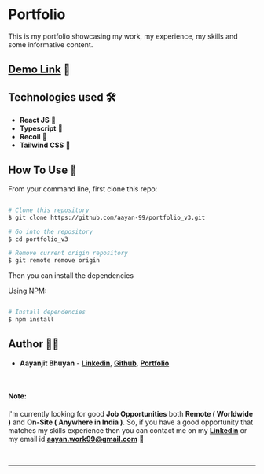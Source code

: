 # Portfolio

This is my portfolio showcasing my work, my experience, my skills and some informative content.

## [Demo Link](https://portfolio-aayan.vercel.app/) 🔗

## Technologies used 🛠️

- **React JS** 🚀
- **Typescript** 🚀
- **Recoil** 🚀
- **Tailwind CSS** 🚀

## How To Use 🔧

From your command line, first clone this repo:

```bash

# Clone this repository
$ git clone https://github.com/aayan-99/portfolio_v3.git

# Go into the repository
$ cd portfolio_v3

# Remove current origin repository
$ git remote remove origin

```

Then you can install the dependencies

Using NPM:

```bash

# Install dependencies
$ npm install

```

## Author 👨‍💻

- **Aayanjit Bhuyan** - **[Linkedin](https://www.linkedin.com/in/aayanjit-bhuyan-b48705195/)**, **[Github](https://github.com/aayan-99)**, **[Portfolio](https://portfolio-aayan.vercel.app/)**

<br>

#### Note:

I'm currently looking for good **Job Opportunities** both **Remote ( Worldwide )** and **On-Site ( Anywhere in India )**. So, if you have a good opportunity that matches my skills experience then you can contact me on my **[Linkedin](https://www.linkedin.com/in/aayanjit-bhuyan-b48705195/)** or my email id **aayan.work99@gmail.com** 🙌

<br>

---
